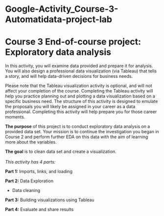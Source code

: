# Google-Activity_Course-3-Automatidata-project-lab

# Course 3 End-of-course project: Exploratory data analysis

In this activity, you will examine data provided and prepare it for analysis. You will also design a professional data visualization (via Tableau) that tells a story, and will help data-driven decisions for business needs. 

Please note that the Tableau visualization activity is optional, and will not affect your completion of the course. Completing the Tableau activity will help you practice planning out and plotting a data visualization based on a specific business need. The structure of this activity is designed to emulate the proposals you will likely be assigned in your career as a data professional. Completing this activity will help prepare you for those career moments.

**The purpose** of this project is to conduct exploratory data analysis on a provided data set. Your mission is to continue the investigation you began in Course 2 and perform further EDA on this data with the aim of learning more about the variables. 
  
**The goal** is to clean data set and create a visualization.
<br/>  
*This activity has 4 parts:*

**Part 1:** Imports, links, and loading

**Part 2:** Data Exploration
*   Data cleaning


**Part 3:** Building visualizations using Tableau

**Part 4:** Evaluate and share results
